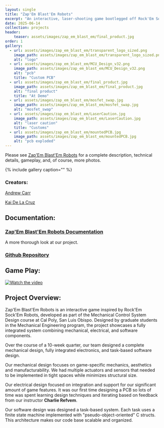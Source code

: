 ```yaml
---
layout: single
title: "Zap'Em Blast'Em Robots"
excerpt: "An interactive, laser-shooting game bootlegged off Rock'Em Sock'Em Robots"
date: 2025-06-14
collection: projects
header:
    teaser: assets/images/zap_em_blast_em/final_product.jpg
order: 1
gallery:
  - url: assets/images/zap_em_blast_em/transparent_logo_sized.png
    image_path: assets/images/zap_em_blast_em/transparent_logo_sized.png
    alt: "logo"
  - url: assets/images/zap_em_blast_em/MCU_Design_v32.png
    image_path: assets/images/zap_em_blast_em/MCU_Design_v32.png
    alt: "pcb"
    title: "Custom PCB"
  - url: assets/images/zap_em_blast_em/final_product.jpg
    image_path: assets/images/zap_em_blast_em/final_product.jpg
    alt: "final product"
    title: "At Demo"
  - url: assets/images/zap_em_blast_em/mosfet_swap.jpg
    image_path: assets/images/zap_em_blast_em/mosfet_swap.jpg
    alt: "mosfet_swap"
  - url: assets/images/zap_em_blast_em/LaserCaution.jpg
    image_path: assets/images/zap_em_blast_em/LaserCaution.jpg
    alt: "laser caution"
    title: "Customs" 
  - url: assets/images/zap_em_blast_em/mountedPCB.jpg
    image_path: assets/images/zap_em_blast_em/mountedPCB.jpg
    alt: "pcb exploded"
---
```


Please see [Zap'Em Blast'Em Robots](https://andrewpatcarr.github.io/zap_em__blast_em/) for a complete description, technical details, gameplay, and, of course, more photos.

{% include gallery caption="" %}

### Creators:

[Andrew Carr](https://andrewpatcarr.github.io/projects/)

[Kai De La Cruz](https://sites.google.com/view/kaicustoms/home?authuser=0) 


## Documentation:

### [Zap'Em Blast'Em Robots Documentation](https://andrewpatcarr.github.io/zap_em__blast_em/)

A more thorough look at our project.

### [Github Repository](https://github.com/andrewpatcarr/zap_em__blast_em)

## Game Play:

[![Watch the video](https://img.youtube.com/vi/SelIsVGXWzg/0.jpg)](https://www.youtube.com/watch?v=SelIsVGXWzg)


## Project Overview:

Zap'Em Blast'Em Robots is an interactive game inspired by Rock'Em Sock'Em Robots, developed as part of the Mechanical Control System Design course at Cal Poly, San Luis Obispo. Designed by graduate students in the Mechanical Engineering program, the project showcases a fully integrated system combining mechanical, electrical, and software components.

Over the course of a 10-week quarter, our team designed a complete mechanical design, fully integrated electronics, and task-based software design.

Our mechanical design focuses on game-specific mechanics, aesthetics and manufacturability. We had multiple actuators and sensors that needed to be implemented in tight spaces while minimizes structural size.

Our electrical design focused on integration and support for our significant amount of game features. It was our first time designing a PCB so lots of time was spent learning design techniques and iterating based on feedback from our instructor **Charlie Refvem**. 

Our software design was designed a task-based system. Each task uses a finite state machine implemented with "pseudo-object-oriented" C structs. This architecture makes our code base scalable and organized.



